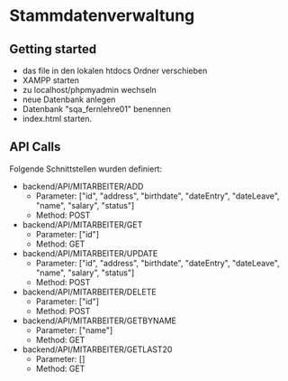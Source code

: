 # Stammdatenverwaltung

## Getting started

- das file in den lokalen htdocs Ordner verschieben
- XAMPP starten
- zu localhost/phpmyadmin wechseln
- neue Datenbank anlegen
- Datenbank "sqa_fernlehre01" benennen
- index.html starten.

## API Calls

Folgende Schnittstellen wurden definiert:

- backend/API/MITARBEITER/ADD
  - Parameter: ["id", "address", "birthdate", "dateEntry", "dateLeave", "name", "salary", "status"]
  - Method: POST
- backend/API/MITARBEITER/GET
  - Parameter: ["id"]
  - Method: GET
- backend/API/MITARBEITER/UPDATE
  - Parameter: ["id", "address", "birthdate", "dateEntry", "dateLeave", "name", "salary", "status"]
  - Method: POST
- backend/API/MITARBEITER/DELETE
  - Parameter: ["id"]
  - Method: POST
- backend/API/MITARBEITER/GETBYNAME
  - Parameter: ["name"]
  - Method: GET
- backend/API/MITARBEITER/GETLAST20
  - Parameter: []
  - Method: GET
